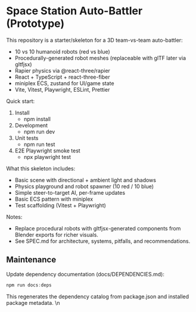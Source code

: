 # Space Station Auto-Battler (Prototype)

This repository is a starter/skeleton for a 3D team-vs-team auto-battler:

- 10 vs 10 humanoid robots (red vs blue)
- Procedurally-generated robot meshes (replaceable with glTF later via gltfjsx)
- Rapier physics via @react-three/rapier
- React + TypeScript + react-three-fiber
- miniplex ECS, zustand for UI/game state
- Vite, Vitest, Playwright, ESLint, Prettier

Quick start:

1. Install
   - npm install
2. Development
   - npm run dev
3. Unit tests
   - npm run test
4. E2E Playwright smoke test
   - npx playwright test

What this skeleton includes:

- Basic scene with directional + ambient light and shadows
- Physics playground and robot spawner (10 red / 10 blue)
- Simple steer-to-target AI, per-frame updates
- Basic ECS pattern with miniplex
- Test scaffolding (Vitest + Playwright)

Notes:

- Replace procedural robots with gltfjsx-generated components from Blender exports for richer visuals.
- See SPEC.md for architecture, systems, pitfalls, and recommendations.

## Maintenance

Update dependency documentation (docs/DEPENDENCIES.md):

```powershell
npm run docs:deps
```

This regenerates the dependency catalog from package.json and installed package metadata.
\n
